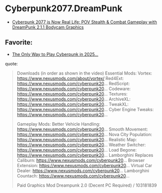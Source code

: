 # Cyberpunk2077.DreamPunk
- [Cyberpunk 2077 is Now Real Life: POV Stealth &amp; Combat Gameplay with DreamPunk 2.1.1 Bodycam Graphics](https://youtu.be/MwnUlgmIfXM)

## Favorite:
- [The Only Way to Play Cyberpunk in 2025...](https://youtu.be/hFDtzd6DeeI)

quote:
>Downloads (in order as shown in the video)
>Essential Mods:
>Vortex: https://www.nexusmods.com/about/vortex/
>Red4Ext: https://www.nexusmods.com/cyberpunk20...
>RedScript: https://www.nexusmods.com/cyberpunk20...
>Codeware: https://www.nexusmods.com/cyberpunk20...
>Textures: https://www.nexusmods.com/cyberpunk20...
>ArchiveXL: https://www.nexusmods.com/cyberpunk20...
>TweakXL: https://www.nexusmods.com/cyberpunk20...
>Cyber Engine Tweaks: https://www.nexusmods.com/cyberpunk20...
>
>Gameplay Mods:
>Better Vehicle Handling: https://www.nexusmods.com/cyberpunk20...
>Smooth Movement: https://www.nexusmods.com/cyberpunk20...
>Nova City Population: https://www.nexusmods.com/cyberpunk20...
>Realistic Map: https://www.nexusmods.com/cyberpunk20...
>Weather Switcher: https://www.nexusmods.com/cyberpunk20...
>Load Begone: https://www.nexusmods.com/cyberpunk20...
>Lamborghini Replaces Caliburn: https://www.nexusmods.com/cyberpunk20...
>Browser Extension: https://www.nexusmods.com/cyberpunk20...
>Virtual Car Dealer: https://www.nexusmods.com/cyberpunk20...
>Lamborghini Countach: https://www.nexusmods.com/cyberpunk20...
>
>Paid Graphics Mod Dreampunk 2.0 (Decent PC Required)
>  / 103181839
